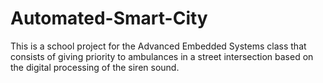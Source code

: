 # Automated-Smart-City
This is a school project for the Advanced Embedded Systems class that consists of giving priority to ambulances in a street intersection based on the digital processing of the siren sound.
